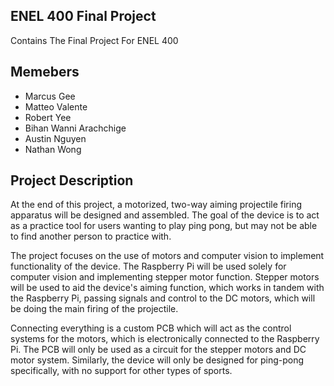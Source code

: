 ## ENEL 400 Final Project

Contains The Final Project For ENEL 400

<!-- ## Learning Evaluation

* Design, document and test a object-oriented Java application
* Connect and import data from a database
* Output data according to user input
* Incorporate GUI interaction for the user -->

## Memebers

* Marcus Gee
* Matteo Valente
* Robert Yee
* Bihan Wanni Arachchige
* Austin Nguyen
* Nathan Wong

## Project Description

At the end of this project, a motorized, two-way aiming projectile firing apparatus will be designed and assembled. The goal of the device is to act as a practice tool for users wanting to play ping pong, but may not be able to find another person to practice with.

The project focuses on the use of motors and computer vision to implement functionality of the device. The Raspberry Pi will be used solely for computer vision and implementing stepper motor function. Stepper motors will be used to aid the device's aiming function, which works in tandem with the Raspberry Pi, passing signals and control to the DC motors, which will be doing the main firing of the projectile. 

Connecting everything is a custom PCB which will act as the control systems for the motors, which is electronically connected to the Raspberry Pi. The PCB will only be used as a circuit for the stepper motors and DC motor system. Similarly, the device will only be designed for ping-pong specifically, with no support for other types of sports.

<!-- # Default Github Documentation
The workspace contains two folders by default, where:

- `src`: the folder to maintain sources
- `lib`: the folder to maintain dependencies

Meanwhile, the compiled output files will be generated in the `bin` folder by default.

> If you want to customize the folder structure, open `.vscode/settings.json` and update the related settings there.

The `JAVA PROJECTS` view allows you to manage your dependencies. More details can be found [here](https://github.com/microsoft/vscode-java-dependency#manage-dependencies). -->